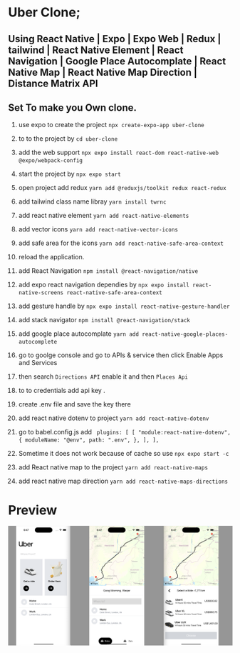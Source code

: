 # Uber Clone;

## Using React Native | Expo | Expo Web | Redux | tailwind | React Native Element | React Navigation | Google Place Autocomplate | React Native Map | React Native Map Direction | Distance Matrix API

## Set To make you Own clone.

1. use expo to create the project
   `npx create-expo-app uber-clone`

2. to to the project by
   `cd uber-clone`

3. add the web support
   `npx expo install react-dom react-native-web @expo/webpack-config`

4. start the project by
   `npx expo start`

5. open project add redux
   `yarn add @reduxjs/toolkit redux react-redux`

6. add tailwind class name libray
   `yarn install twrnc`

7. add react native element
   `yarn add react-native-elements`

8. add vector icons
   `yarn add react-native-vector-icons`

9. add safe area for the icons
   `yarn add react-native-safe-area-context`

10. reload the application.

11. add React Navigation
    `npm install @react-navigation/native`

12. add expo react navigation dependies by
    `npx expo install react-native-screens react-native-safe-area-context`

13. add gesture handle by
    `npx expo install react-native-gesture-handler`

14. add stack navigator
    `npm install @react-navigation/stack`

15. add google place autocomplate
    `yarn add react-native-google-places-autocomplete`

16. go to goolge console and go to APIs & service then click Enable Apps and Services

17. then search `Directions API` enable it and then `Places Api`

18. to to credentials add api key .

19. create .env file and save the key there

20. add react native dotenv to project
    `yarn add react-native-dotenv`

21. go to babel.config.js add
    ` plugins: [
  [
    "module:react-native-dotenv",
    {
      moduleName: "@env",
      path: ".env",
    },
  ],
],`

22. Sometime it does not work because of cache so use
    `npx expo start -c`

23. add React native map to the project
    `yarn add react-native-maps`

24. add react native map direction
    `yarn add react-native-maps-directions`

# Preview

!["uber clone"](Preview.png)
